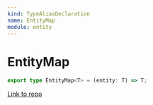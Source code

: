 ```yaml
---
kind: TypeAliasDeclaration
name: EntityMap
module: entity
---
```


# EntityMap

```ts
export type EntityMap<T> = (entity: T) => T;
```

[Link to repo](https://github.com/ngrx/platform/blob/master/modules/entity/src/models.ts#L30-L30)
